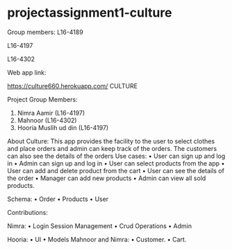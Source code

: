 # projectassignment1-culture


Group members:
L16-4189

L16-4197

L16-4302


Web app link:

https://culture660.herokuapp.com/
CULTURE

Project Group Members:
1.	Nimra Aamir (L16-4197)
2.	Mahnoor  (L16-4302)
3.	Hooria Muslih ud din (L16-4197)


About Culture:
This app provides the facility to the user to select clothes and place orders and admin can keep track of the orders. The customers can also see the details of the orders
Use cases:
•	User can sign up and log in
•	Admin can sign up and  log in
•	User can select products from the app
•	User can  add and delete product from the cart
•	User can see the details of the order
•	Manager can add new products
•	Admin can view all sold products.

Schema:
•	Order 
•	Products
•	User


Contributions:

Nimra:
•	Login Session Management
•	Crud Operations
•	Admin

Hooria:
•	UI
•	Models
Mahnoor and Nimra:
•	Customer.
•	Cart.







